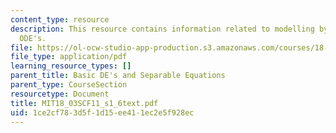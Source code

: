 ```yaml
---
content_type: resource
description: This resource contains information related to modelling by first linear
  ODE's.
file: https://ol-ocw-studio-app-production.s3.amazonaws.com/courses/18-03sc-differential-equations-fall-2011/1ce2cf783d5f1d15ee411ec2e5f928ec_MIT18_03SCF11_s1_6text.pdf
file_type: application/pdf
learning_resource_types: []
parent_title: Basic DE's and Separable Equations
parent_type: CourseSection
resourcetype: Document
title: MIT18_03SCF11_s1_6text.pdf
uid: 1ce2cf78-3d5f-1d15-ee41-1ec2e5f928ec
---
```

